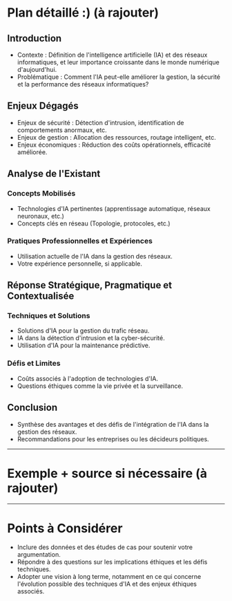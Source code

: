 # **Plan détaillé :)** (à rajouter)

## Introduction

- Contexte : Définition de l'intelligence artificielle (IA) et des réseaux informatiques, et leur importance croissante dans le monde numérique d'aujourd'hui.
- Problématique : Comment l'IA peut-elle améliorer la gestion, la sécurité et la performance des réseaux informatiques?

## Enjeux Dégagés

- Enjeux de sécurité : Détection d'intrusion, identification de comportements anormaux, etc.
- Enjeux de gestion : Allocation des ressources, routage intelligent, etc.
- Enjeux économiques : Réduction des coûts opérationnels, efficacité améliorée.

## Analyse de l'Existant

### Concepts Mobilisés

- Technologies d'IA pertinentes (apprentissage automatique, réseaux neuronaux, etc.)
- Concepts clés en réseau (Topologie, protocoles, etc.)

### Pratiques Professionnelles et Expériences

- Utilisation actuelle de l'IA dans la gestion des réseaux.
- Votre expérience personnelle, si applicable.

## Réponse Stratégique, Pragmatique et Contextualisée

### Techniques et Solutions

- Solutions d'IA pour la gestion du trafic réseau.
- IA dans la détection d'intrusion et la cyber-sécurité.
- Utilisation d'IA pour la maintenance prédictive.

### Défis et Limites

- Coûts associés à l'adoption de technologies d'IA.
- Questions éthiques comme la vie privée et la surveillance.

## Conclusion

- Synthèse des avantages et des défis de l'intégration de l'IA dans la gestion des réseaux.
- Recommandations pour les entreprises ou les décideurs politiques.


---
# Exemple + source si nécessaire (à rajouter)

---

# Points à Considérer

- Inclure des données et des études de cas pour soutenir votre argumentation.
- Répondre à des questions sur les implications éthiques et les défis techniques.
- Adopter une vision à long terme, notamment en ce qui concerne l'évolution possible des techniques d'IA et des enjeux éthiques associés.